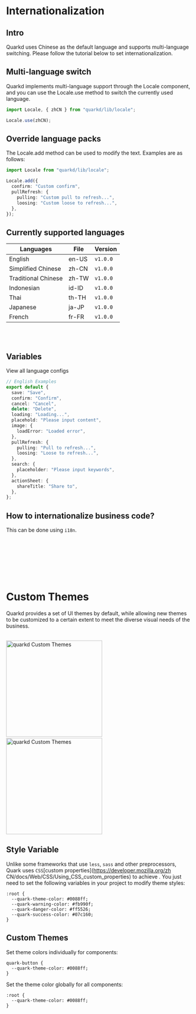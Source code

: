 # Internationalization

## Intro

Quarkd uses Chinese as the default language and supports multi-language switching. Please follow the tutorial below to set internationalization.

## Multi-language switch

Quarkd implements multi-language support through the Locale component, and you can use the Locale.use method to switch the currently used language.

```ts
import Locale, { zhCN } from "quarkd/lib/locale";

Locale.use(zhCN);
```

## Override language packs

The Locale.add method can be used to modify the text. Examples are as follows:

```ts
import Locale from "quarkd/lib/locale";

Locale.add({
  confirm: "Custom confirm",
  pullRefresh: {
    pulling: "Custom pull to refresh...",
    loosing: "Custom loose to refresh...",
  },
});
```

## Currently supported languages

| Languages           | File  | Version  |
| ------------------- | ----- | -------- |
| English             | en-US | `v1.0.0` |
| Simplified Chinese  | zh-CN | `v1.0.0` |
| Traditional Chinese | zh-TW | `v1.0.0` |
| Indonesian          | id-ID | `v1.0.0` |
| Thai                | th-TH | `v1.0.0` |
| Japanese        | ja-JP  | `v1.0.0` |
| French         | fr-FR | `v1.0.0` |

<br>
<br>

## Variables

View all language configs

```ts
// English Examples
export default {
  save: "Save",
  confirm: "Confirm",
  cancel: "Cancel",
  delete: "Delete",
  loading: "Loading...",
  placehold: "Please input content",
  image: {
    loadError: "Loaded error",
  },
  pullRefresh: {
    pulling: "Pull to refresh...",
    loosing: "Loose to refresh...",
  },
  search: {
    placeholder: "Please input keywords",
  },
  actionSheet: {
    shareTitle: "Share to",
  },
};
```

## How to internationalize business code?

This can be done using `i18n`.

<br/>
<br/>
<br/>
<br/>
<br/>
<br/>

# Custom Themes

Quarkd provides a set of UI themes by default, while allowing new themes to be customized to a certain extent to meet the diverse visual needs of the business.

<div>
<br>
<img src="https://m.hellobike.com/resource/helloyun/13459/9FyYX_2.jpg?x-oss-process=image/quality,q_80" width="260" alt="quarkd Custom Themes">
&nbsp;&nbsp;&nbsp;&nbsp;&nbsp;&nbsp;
<img src="https://m.hellobike.com/resource/helloyun/13459/hrmSH_1.jpeg?x-oss-process=image/quality,q_80" width="260" alt="quarkd Custom Themes">
<br>
</div>

## Style Variable

Unlike some frameworks that use `less`, `sass` and other preprocessors, Quark uses `CSS`[custom properties](https://developer.mozilla.org/zh CN/docs/Web/CSS/Using_CSS_custom_properties) to achieve .
You just need to set the following variables in your project to modify theme styles:

```less
:root {
  --quark-theme-color: #0088ff;
  --quark-warning-color: #fb990f;
  --quark-danger-color: #ff5526;
  --quark-success-color: #07c160;
}
```

## Custom Themes

Set theme colors individually for components:

```less
quark-button {
  --quark-theme-color: #0088ff;
}
```

Set the theme color globally for all components:

```less
:root {
  --quark-theme-color: #0088ff;
}
```
